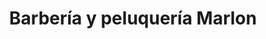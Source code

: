 ---
title: "Barbería y peluquería Marlon"
url: /almoloya-de-juarez-estado-de-mexico/barberia-y-peluqueria-marlon/
shop: Friseur
---